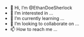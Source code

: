 - 👋 Hi, I’m @EthanDoeSherlock
- 👀 I’m interested in ...
- 🌱 I’m currently learning ...
- 💞️ I’m looking to collaborate on ...
- 📫 How to reach me ...

<!---
EthanDoeSherlock/EthanDoeSherlock is a ✨ special ✨ repository because its `README.md` (this file) appears on your GitHub profile.
You can click the Preview link to take a look at your changes.
--->
